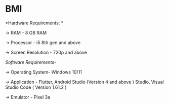 # BMI
*Hardware Requirements: *

-> RAM - 8 GB RAM

-> Processor - i5 8th gen and above 

-> Screen Resolution - 720p and above


*Software Requirements-*

-> Operating System- Windows 10/11

-> Application - Flutter, Android Studio (Version 4 and above ) Studio, Visual Studio Code ( Version 1.61.2 )

-> Emulator - Pixel 3a
